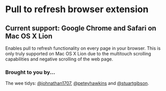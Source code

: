 # Pull to refresh browser extension
## Current support: Google Chrome and Safari on Mac OS X Lion
Enables pull to refresh functionality on every page in your browser. This is only truly supported on Mac OS X Lion due to the multitouch scrolling capabilities and negative scrolling of the web page.

### Brought to you by...
The wee tidys: [@johnathan1707](http://twitter.com/#!/johnathan1707), [@peteyhawkins](http://twitter.com/#!/peteyhawkins) and [@stuartgibson](http://twitter.com/#!/stuartgibson).